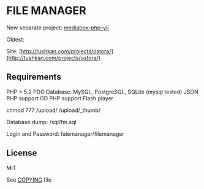 # FILE MANAGER

New separate project: [mediabox-php-yii](https://github.com/Zazza/mediabox-php-yii)

Oldest:

Site: [http://tushkan.com/projects/ostora/](http://tushkan.com/projects/ostora/)

## Requirements
PHP > 5.2
PDO Database: MySQL, PostgreSQL, SQLite (mysql tested)
JSON PHP support
GD PHP support
Flash player

chmod 777 /upload/ /upload/_thumb/

Database dump: /sql/fm.sql

Login and Password: falemanager/filemanager

## License
MIT

See [COPYING](https://github.com/Zazza/fm/blob/master/COPYING) file
